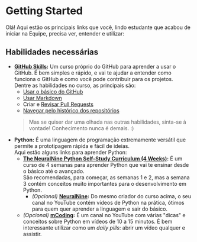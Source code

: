 # Getting Started

Olá! Aqui estão os principais links que você, lindo estudante que acabou de iniciar na Equipe, precisa ver, entender e utilizar:

## Habilidades necessárias

- [<b>GitHub Skills</b>](https://skills.github.com/)**:** Um curso próprio do GitHub para aprender a usar o GitHub. É bem simples e rápido, e vai te ajudar a entender como funciona o GitHub e como você pode contribuir para os projetos.\
Dentre as habilidades no curso, as principais são:
  - [Usar o básico do GitHub](https://github.com/skills/introduction-to-github)
  - [Usar Markdown](https://github.com/skills/communicate-using-markdown)
  - Criar e [Revisar Pull Requests](https://github.com/skills/review-pull-requests)
  - [Navegar pelo histórico dos repositórios](https://github.com/skills/connect-the-dots)
  > Mas se quiser dar uma olhada nas outras habilidades, sinta-se à vontade! Conhecimento nunca é demais. :)
- **Python:** É uma linguagem de programação extremamente versátil que permite a prototipagem rápida e fácil de ideias.\
  Aqui estão alguns links para aprender Python:
  - [<b>The NeuralNine Python Self-Study Curriculum (4 Weeks)</b>](https://github.com/NeuralNine/python-curriculum)**:** É um curso de 4 semanas para aprender Python que vai te ensinar desde o básico até o avançado.\
  São recomendadas, para começar, as semanas 1 e 2, mas a semana 3 contém conceitos muito importantes para o desenvolvimento em Python.
    - _(Opcional)_ [<b>NeuralNine</b>](https://www.youtube.com/c/NeuralNine)**:** Do mesmo criador do curso acima, o seu canal no YouTube contém vídeos de Python na prática, ótimos para quem quer aprender a linguagem e sair do básico.
  - _(Opcional)_ [<b>mCoding</b>](https://www.youtube.com/@mCoding)**:** É um canal no YouTube com várias "dicas" e conceitos sobre Python em vídeos de 10 a 15 minutos. É bem interessante utilizar como um _daily pills_: abrir um vídeo qualquer e assistir.

